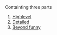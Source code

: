 Containting three parts
1. [Highlevel](Highlevel/index.md)
2. [Detailed](Detailed/index.md)
3. [Beyond funny](Beyond%20%funny/index.md)

<!--stackedit_data:
eyJoaXN0b3J5IjpbMTY2NTA5NTQ2Myw5OTIyNDc3MDcsLTE1Mz
U1Njk4NzEsLTE2MzY2ODQyODIsLTE2MTc0NjIxNDksLTc0MzAy
MjQ1LDYwOTMyNjI2MSwtNzE5MjU1ODU0XX0=
-->